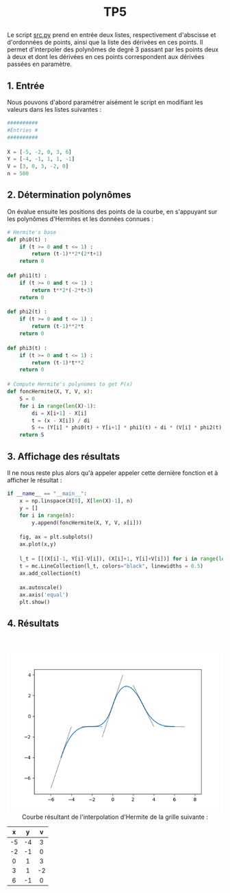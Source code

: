# <p align="center">TP5</p>

Le script [src.py](https://github.com/LelayJ-ESIEE/4I/blob/master/Sciences_Ingenieur/SI1-Algebre_avance/TP5/src.py) prend en entrée deux listes, respectivement d'abscisse et d'ordonnées de points, ainsi que la liste des dérivées en ces points. Il permet d'interpoler des polynômes de degré 3 passant par les points deux à deux et dont les dérivées en ces points correspondent aux dérivées passées en paramètre.

## 1. Entrée

Nous pouvons d'abord paramétrer aisément le script en modifiant les valeurs dans les listes suivantes :

```py
##########
#Entries #
##########

X = [-5, -2, 0, 3, 6]
Y = [-4, -1, 1, 1, -1]
V = [3, 0, 3, -2, 0]
n = 500
```

## 2. Détermination polynômes

On évalue ensuite les positions des points de la courbe, en s'appuyant sur les polynômes d'Hermites et les données connues :

```py
# Hermite's base
def phi0(t) :
    if (t >= 0 and t <= 1) :
        return (t-1)**2*(2*t+1)
    return 0

def phi1(t) :
    if (t >= 0 and t <= 1) :
        return t**2*(-2*t+3)
    return 0

def phi2(t) :
    if (t >= 0 and t <= 1) :
        return (t-1)**2*t
    return 0

def phi3(t) :
    if (t >= 0 and t <= 1) :
        return (t-1)*t**2
    return 0

# Compute Hermite's polynomes to get P(x)
def foncHermite(X, Y, V, x):
    S = 0
    for i in range(len(X)-1):
        di = X[i+1] - X[i]
        t = (x - X[i]) / di
        S += (Y[i] * phi0(t) + Y[i+1] * phi1(t) + di * (V[i] * phi2(t) + V[i+1] * phi3(t)))
    return S
```

## 3. Affichage des résultats

Il ne nous reste plus alors qu'à appeler appeler cette dernière fonction et à afficher le résultat :

```py
if __name__ == "__main__":
    x = np.linspace(X[0], X[len(X)-1], n)
    y = []
    for i in range(n):
        y.append(foncHermite(X, Y, V, x[i]))

    fig, ax = plt.subplots()
    ax.plot(x,y)

    l_t = [[(X[i]-1, Y[i]-V[i]), (X[i]+1, Y[i]+V[i])] for i in range(len(X))]
    t = mc.LineCollection(l_t, colors="black", linewidths = 0.5)
    ax.add_collection(t)

    ax.autoscale()
    ax.axis('equal')
    plt.show()
```

## 4. Résultats

<br>

<p align="center">
<img src="./images/Figure1.png"><br>
Courbe résultant de l'interpolation d'Hermite de la grille suivante :
</p>

| x | y | v |
|:-:|:-:|:-:|
| -5| -4|  3|
| -2| -1|  0|
|  0|  1|  3|
|  3|  1| -2|
|  6| -1|  0|


